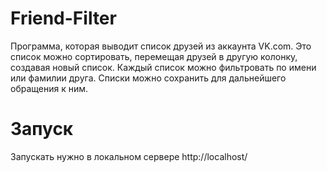 # Friend-Filter
Программа, которая выводит список друзей из аккаунта VK.com. Это список можно сортировать, перемещая друзей в другую колонку, создавая новый список. Каждый список можно фильтровать по имени или фамилии друга. Списки можно сохранить для дальнейшего обращения к ним.
# Запуск
Запускать нужно в локальном сервере http://localhost/
